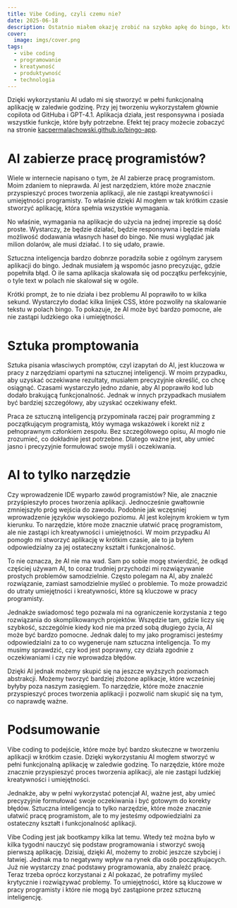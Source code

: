 ```yaml
---
title: Vibe Coding, czyli czemu nie?
date: 2025-06-18
description: Ostatnio miałem okazję zrobić na szybko apkę do bingo, która miała być użyta na imprezie. W tym wpisie opowiem o tym, jak vibe coding może być skuteczną metodą tworzenia aplikacji w krótkim czasie.
cover: 
  image: imgs/cover.png
tags:
  - vibe coding
  - programowanie
  - kreatywność
  - produktywność
  - technologia
---
```


Dzięki wykorzystaniu AI udało mi się stworzyć w pełni funkcjonalną aplikację w zaledwie godzinę. Przy jej tworzeniu wykorzystałem głównie copilota od GitHuba i GPT-4.1. Aplikacja działa, jest responsywna i posiada wszystkie funkcje, które były potrzebne. Efekt tej pracy możecie zobaczyć na stronie [kacpermalachowski.github.io/bingo-app](https://kacpermalachowski.github.io/bingo-app).

# AI zabierze pracę programistów?

Wiele w internecie napisano o tym, że AI zabierze pracę programistom. Moim zdaniem to nieprawda. AI jest narzędziem, które może znacznie przyspieszyć proces tworzenia aplikacji, ale nie zastąpi kreatywności i umiejętności programisty. To właśnie dzięki AI mogłem w tak krótkim czasie stworzyć aplikację, która spełnia wszystkie wymagania.

No właśnie, wymagania na aplikacje do użycia na jednej imprezie są dość proste. Wystarczy, że będzie działać, będzie responsywna i będzie miała możliwość dodawania własnych haseł do bingo. Nie musi wyglądać jak milion dolarów, ale musi działać. I to się udało, prawie.

Sztuczna inteligencja bardzo dobnrze poradziła sobie z ogólnym zarysem aplikacji do bingo. Jednak musiałem ją wspomóc jasno precyzując, gdzie popełniła błąd. O ile sama aplikacja skalowała się od początku perfekcyjnie, o tyle text w polach nie skalował się w ogóle.

Krótki prompt, że to nie działa i bez problemu AI poprawiło to w kilka sekund. Wystarczyło dodać kilka linijek CSS, które pozwoliły na skalowanie tekstu w polach bingo. To pokazuje, że AI może być bardzo pomocne, ale nie zastąpi ludzkiego oka i umiejętności.

# Sztuka promptowania

Sztuka pisania własciwych promptów, czyl izapytań do AI, jest kluczowa w pracy z narzędziami opartymi na sztucznej inteligencji. W moim przypadku, aby uzyskać oczekiwane rezultaty, musiałem precyzyjnie określić, co chcę osiągnąć. Czasami wystarczyło jedno zdanie, aby AI poprawiło kod lub dodało brakującą funkcjonalność. Jednak w innych przypadkach musiałem być bardziej szczegółowy, aby uzyskać oczekiwany efekt.

Praca ze sztuczną inteligencją przypominała raczej pair programming z początkującym programistą, któy wymaga wskazówek i korekt niż z pełnoprawnym członkiem zespołu. Bez szczegółowego opisu, AI mogło nie zrozumieć, co dokładnie jest potrzebne. Dlatego ważne jest, aby umieć jasno i precyzyjnie formułować swoje myśli i oczekiwania.

# AI to tylko narzędzie

Czy wprowadzenie IDE wyparło zawód programistów? Nie, ale znacznie przyśpieszyło proces tworzenia aplikacji. Jednocześnie gwałtownie zmniejszyło próg wejścia do zawodu. Podobnie jak wczęsniej wprowadzenie języków wysokiego poziomu. AI jest kolejnym krokiem w tym kierunku. To narzędzie, które może znacznie ułatwić pracę programistom, ale nie zastąpi ich kreatywności i umiejętności. W moim przypadku AI pomogło mi stworzyć aplikację w krótkim czasie, ale to ja byłem odpowiedzialny za jej ostateczny kształt i funkcjonalność.

To nie oznacza, że AI nie ma wad. Sam po sobie mogę stwierdzić, że odkąd częściej używam AI, to coraz trudniej przychodzi mi rozwiązywanie prostych problemów samodzielnie. Często polegam na AI, aby znaleźć rozwiązanie, zamiast samodzielnie myśleć o problemie. To może prowadzić do utraty umiejętności i kreatywności, które są kluczowe w pracy programisty.

Jednakże swiadomosć tego pozwala mi na ograniczenie korzystania z tego rozwiązania do skomplikowanych projektów. Wszędzie tam, gdzie liczy się szybkość, szczególnie kiedy kod nie ma przed sobą długiego życia, AI może być bardzo pomocne. Jednak dalej to my jako programisci jesteśmy odpowiedzialni za to co wygeneruje nam sztuczna inteligencja. To my musimy sprawdzić, czy kod jest poprawny, czy działa zgodnie z oczekiwaniami i czy nie wprowadza błędów.

Dzięki AI jednak możemy skupić się na jeszcze wyższych poziomach abstrakcji. Możemy tworzyć bardziej złożone aplikacje, które wcześniej byłyby poza naszym zasięgiem. To narzędzie, które może znacznie przyspieszyć proces tworzenia aplikacji i pozwolić nam skupić się na tym, co naprawdę ważne.

# Podsumowanie

Vibe coding to podejście, które może być bardzo skuteczne w tworzeniu aplikacji w krótkim czasie. Dzięki wykorzystaniu AI mogłem stworzyć w pełni funkcjonalną aplikację w zaledwie godzinę. To narzędzie, które może znacznie przyspieszyć proces tworzenia aplikacji, ale nie zastąpi ludzkiej kreatywności i umiejętności.

Jednakże, aby w pełni wykorzystać potencjał AI, ważne jest, aby umieć precyzyjnie formułować swoje oczekiwania i być gotowym do korekty błędów. Sztuczna inteligencja to tylko narzędzie, które może znacznie ułatwić pracę programistom, ale to my jesteśmy odpowiedzialni za ostateczny kształt i funkcjonalność aplikacji.

Vibe Coding jest jak bootkampy kilka lat temu. Wtedy też można było w kilka tygodni nauczyć się podstaw programowania i stworzyć swoją pierwszą aplikację. Dzisiaj, dzięki AI, możemy to zrobić jeszcze szybciej i łatwiej. Jednak ma to negatywny wpływ na rynek dla osób początkujacych. Już nie wystarczy znać podstawy programowania, aby znaleźć pracę. Teraz trzeba oprócz korzystanai z AI pokazać, że potrafimy myśleć krytycznie i rozwiązywać problemy. To umiejętności, które są kluczowe w pracy programisty i które nie mogą być zastąpione przez sztuczną inteligencję.